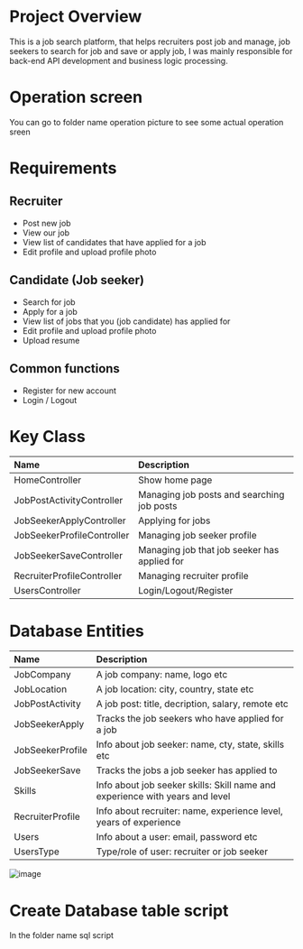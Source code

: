 # Project Overview
   This is a job search platform, that helps recruiters post job and manage, job seekers to search for job and save or apply job, I was mainly responsible for back-end API development and business logic processing.

# Operation screen
   You can go to folder name operation picture to see some actual operation sreen

# Requirements
  ## Recruiter
  * Post new job
  * View our job
  * View list of candidates that have applied for a job
  * Edit profile and upload profile photo
  ## Candidate (Job seeker)
  * Search for job
  * Apply for a job
  * View list of jobs that you (job candidate) has applied for
  * Edit profile and upload profile photo
  * Upload resume  
  ## Common functions
  * Register for new account
  * Login / Logout

# Key Class
| Name  | Description |
| :--- | :--- |
| HomeController  | Show home page  |
| JobPostActivityController  | Managing job posts and searching job posts |
| JobSeekerApplyController  | Applying for jobs  |
| JobSeekerProfileController  | Managing job seeker profile  |
| JobSeekerSaveController  | Managing job that job seeker has applied for  |
| RecruiterProfileController  | Managing recruiter profile  |
| UsersController  | Login/Logout/Register  |

# Database Entities
| Name  | Description |
| :--- | :--- |
| JobCompany  | A job company: name, logo etc  |
| JobLocation  | A job location: city, country, state etc |
| JobPostActivity  | A job post: title, decription, salary, remote etc  |
| JobSeekerApply  | Tracks the job seekers who have applied for a job |
| JobSeekerProfile  | Info about job seeker: name, cty, state, skills etc  |
| JobSeekerSave  | Tracks the jobs a job seeker has applied to  |
| Skills  | Info about job seeker skills: Skill name and experience with years and level  |
| RecruiterProfile  | Info about recruiter: name, experience level, years of experience  |
| Users  | Info about a user: email, password etc  |
| UsersType  | Type/role of user: recruiter or job seeker  |

![image](https://github.com/user-attachments/assets/742114e5-8efe-4ad6-81be-535273a1cfd9)

# Create Database table script
In the folder name sql script
